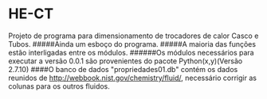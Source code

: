 # HE-CT

Projeto de programa para dimensionamento de trocadores de calor Casco e Tubos.
#####Ainda um esboço do programa.
#####A maioria das funções estão interligadas entre os módulos.
######Os módulos necessários para executar a versão 0.0.1 são provenientes do pacote Python(x,y)(Versão 2.7.10)
####O banco de dados "propriedades01.db" contém os dados reunidos de http://webbook.nist.gov/chemistry/fluid/, necessário corrigir as colunas para os outros fluidos.
